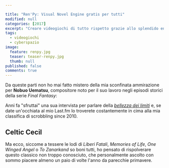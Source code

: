 ```yaml
---

title: "Ren'Py: Visual Novel Engine gratis per tutti"
modified: null
categories: [2017]
excerpt: "Creare videogiochi di tutto rispetto grazie allo splendido engine di PyTom Rothamel"
tags:
  - videogiochi
  - cyberspazio
image: 
  feature: renpy.jpg
  teaser: teaser-renpy.jpg
  thumb: null
published: false
comments: true
---
```



Da queste parti non ho mai fatto mistero della mia sconfinata ammirazione per **Nobuo Uematsu**, compositore noto per il suo lavoro negli episodi storici della serie _Final Fantasy_:

Anni fa "sfruttai" una sua intervista per parlare della [_bellezza dei limiti_]() e, se date un'occhiata al mio Last.fm lo troverete costantemente in cima alla mia classifica di scrobbling since 2010.

## Celtic Cecil

Ma ecco, siccome a tessere le lodi di _Liberi Fatali_, _Memories of Life_,  _One Winged Angel_ o _To Zanarkand_ so boni tutti, ho pensato di rispolverare questo classico non troppo conosciuto, che personalmente ascolto con sommo piacere  almeno un paio di volte l'anno da parecchie primavere. 